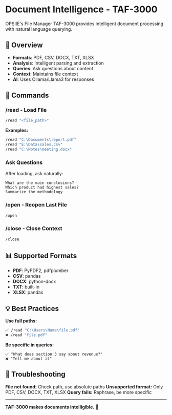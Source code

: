 # Document Intelligence - TAF-3000

OPSIIE's File Manager TAF-3000 provides intelligent document processing with natural language querying.

## 📁 Overview

- **Formats**: PDF, CSV, DOCX, TXT, XLSX
- **Analysis**: Intelligent parsing and extraction
- **Queries**: Ask questions about content
- **Context**: Maintains file context
- **AI**: Uses Ollama/Llama3 for responses

## 📖 Commands

### /read - Load File
```bash
/read "<file_path>"
```

**Examples:**
```bash
/read "C:\Documents\report.pdf"
/read "E:\Data\sales.csv"
/read "C:\Notes\meeting.docx"
```

### Ask Questions
After loading, ask naturally:
```
What are the main conclusions?
Which product had highest sales?
Summarize the methodology
```

### /open - Reopen Last File
```bash
/open
```

### /close - Close Context
```bash
/close
```

## 📊 Supported Formats

- **PDF**: PyPDF2, pdfplumber
- **CSV**: pandas
- **DOCX**: python-docx
- **TXT**: built-in
- **XLSX**: pandas

## 💡 Best Practices

**Use full paths:**
```bash
✅ /read "C:\Users\Name\file.pdf"
❌ /read "file.pdf"
```

**Be specific in queries:**
```
✅ "What does section 3 say about revenue?"
❌ "Tell me about it"
```

## 🚨 Troubleshooting

**File not found:** Check path, use absolute paths
**Unsupported format:** Only PDF, CSV, DOCX, TXT, XLSX
**Query fails:** Rephrase, be more specific

---

**TAF-3000 makes documents intelligible.** 📁